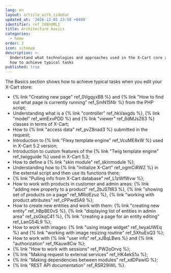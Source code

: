 ```yaml
---
lang: en
layout: article_with_sidebar
updated_at: '2016-12-05 23:58 +0400'
identifier: ref_I06hOMLI
title: Architecture basics
categories:
  - home
order: 3
icon: sitemap
description: >-
  Understand what technologies and approaches used in the X-Cart core and learn
  how to achieve typical tasks
published: true
---
```


The Basics section shows how to achieve typical tasks when you edit your X-Cart store:

*   {% link "Creating new page" ref_0VgqyxB8 %} and {% link "How to find out what page is currently running" ref_SmN15f4r %} from the PHP script;
*   Understanding what is a {% link "controller" ref_hkVaxgds %}, {% link "model" ref_wmExvPDD %} and {% link "viewer" ref_6dMJsZ63 %} classes in terms of X-Cart;
*   How to {% link "access data" ref_pvZ8nad3 %} submitted in the request;
*   Introduction to {% link "Flexy template engine" ref_VcuME8xW %} used in X-Cart 5.2 version;
*   Introduction to custom features of the {% link "Twig template engine" ref_twigguide %} used in X-Cart 5.3;
*   How to define a {% link "skin module" ref_skinmodule %};
*   Understanding how to {% link "initialize X-Cart" ref_ogmCiRWZ %} in the external script and then use its functions there;
*   {% link "Pulling info from X-Cart database" ref_L1zWfWvw %};
*   How to work with products in customer and admin areas: {% link "adding new property to a product" ref_2bJSTtR3 %}, {% link "showing set of products on a page" ref_MRidEzuz %}, {% link "working with product attributes" ref_cPPwdSA9 %};
*   How to create new entities and work with them: {% link "creating new entity" ref_hBpBE0vS %}, {% link "displaying list of entities in admin area" ref_zsGkqC41 %}, {% link "creating a page for an entity editing" ref_LanG54L9 %};
*   How to work with images: {% link "using image widget" ref_IwyaUWEq %} and {% link "working with image resizing routine" ref_5XhuExQ3 %};
*   How to work with {% link "user info" ref_xJBqLBws %} and {% link "authorization" ref_fKauw8Cw %};
*   {% link "How to work with sessions" ref_PW2oOrvq %};
*   {% link "Making request to external services" ref_HK4ekS1u %};
*   {% link "Making dependencies between modules" ref_xdDPawlG %};
*   {% link "REST API documentation" ref_RSR29iWL %}.
